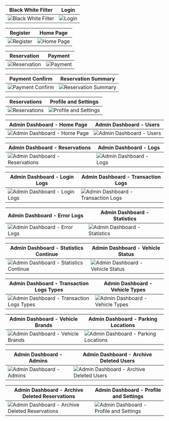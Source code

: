 | Black White Filter | Login |
| --- | --- |
| ![Black White Filter](https://github.com/user-attachments/assets/6af287e9-8214-4cb9-b025-3994d2a7a09d) | ![Login](https://github.com/user-attachments/assets/2688397e-326c-497f-8f19-8317fce88ae6) |

| Register | Home Page |
| --- | --- |
| ![Register](https://github.com/user-attachments/assets/b3c418cd-dbaa-4c5e-98b4-dbf567ca37b1) | ![Home Page](https://github.com/user-attachments/assets/7bb53860-69df-410b-86ec-6f2893b43999) |

| Reservation | Payment |
| --- | --- |
| ![Reservation](https://github.com/user-attachments/assets/a8f4c456-ada9-484c-8902-f8da2b957fa1) | ![Payment](https://github.com/user-attachments/assets/9d5d894c-28a5-43c1-b5c5-72f2a65c86b7) |

| Payment Confirm | Reservation Summary |
| --- | --- |
| ![Payment Confirm](https://github.com/user-attachments/assets/95f23b9d-1337-4b9f-8c80-471a886e9e34) | ![Reservation Summary](https://github.com/user-attachments/assets/62d4d9e8-b205-4e6e-91ed-1c8dd0ef5f16) |

| Reservations | Profile and Settings |
| --- | --- |
| ![Reservations](https://github.com/user-attachments/assets/2103110f-06d5-49b3-abea-739cc9d64823) | ![Profile and Settings](https://github.com/user-attachments/assets/d58ec3e9-6f62-443a-8546-ecd9dc0dd3e5) |

| Admin Dashboard - Home Page | Admin Dashboard - Users |
| --- | --- |
| ![Admin Dashboard - Home Page](https://github.com/user-attachments/assets/fdd1c95c-a568-4e70-95b4-fb70bf5460e0) | ![Admin Dashboard - Users](https://github.com/user-attachments/assets/a49d5bea-7fa1-4068-9335-0e023f598086) |

| Admin Dashboard - Reservations | Admin Dashboard - Logs |
| --- | --- |
| ![Admin Dashboard - Reservations](https://github.com/user-attachments/assets/cbb80e02-02ec-482d-9798-2fcc936acce2) | ![Admin Dashboard - Logs](https://github.com/user-attachments/assets/4b7a5bc0-04cb-49d3-9de9-b8f4354cec6e) |

| Admin Dashboard - Login Logs | Admin Dashboard - Transaction Logs |
| --- | --- |
| ![Admin Dashboard - Login Logs](https://github.com/user-attachments/assets/e069686f-eaff-4cb3-a56b-fb09825749a9) | ![Admin Dashboard - Transaction Logs](https://github.com/user-attachments/assets/f869aed5-20bc-448c-aa6e-74ed541812ba) |

| Admin Dashboard - Error Logs | Admin Dashboard - Statistics |
| --- | --- |
| ![Admin Dashboard - Error Logs](https://github.com/user-attachments/assets/edae1e31-a07c-4921-8e56-2e942462a28d) | ![Admin Dashboard - Statistics](https://github.com/user-attachments/assets/fe56fd3b-6b75-46ba-b27f-8c8362a2f3b9) |

| Admin Dashboard - Statistics Continue | Admin Dashboard - Vehicle Status |
| --- | --- |
| ![Admin Dashboard - Statistics Continue](https://github.com/user-attachments/assets/90664a72-6abd-4b65-b1b9-656fc020dd83) | ![Admin Dashboard - Vehicle Status](https://github.com/user-attachments/assets/1e8b61f3-7c2f-417d-9ae6-537fccbda772) |

| Admin Dashboard - Transaction Logs Types | Admin Dashboard - Vehicle Types |
| --- | --- |
| ![Admin Dashboard - Transaction Logs Types](https://github.com/user-attachments/assets/77fa5cc4-a319-4e3b-b5f2-2e068879d62f) | ![Admin Dashboard - Vehicle Types](https://github.com/user-attachments/assets/0df9cb28-6241-4a8e-8157-cdd4fc88a9a3) |

| Admin Dashboard - Vehicle Brands | Admin Dashboard - Parking Locations |
| --- | --- |
| ![Admin Dashboard - Vehicle Brands](https://github.com/user-attachments/assets/9240313a-67e4-4fd8-93de-6b7a19c9f7c3) | ![Admin Dashboard - Parking Locations](https://github.com/user-attachments/assets/5d9e5b88-2d2c-441e-9a0f-b6e5a1da1e5c) |

| Admin Dashboard - Admins | Admin Dashboard - Archive Deleted Users |
| --- | --- |
| ![Admin Dashboard - Admins](https://github.com/user-attachments/assets/1ede96a9-54a3-4147-9a4a-cc0b6c408d1c) | ![Admin Dashboard - Archive Deleted Users](https://github.com/user-attachments/assets/89ad8b7b-3d0e-4a3b-822d-acff5fccd91c) |

| Admin Dashboard - Archive Deleted Reservations | Admin Dashboard - Profile and Settings |
| --- | --- |
| ![Admin Dashboard - Archive Deleted Reservations](https://github.com/user-attachments/assets/4bf94005-0cb4-47e3-a4fa-fb9710e4777c) | ![Admin Dashboard - Profile and Settings](https://github.com/user-attachments/assets/309b8ac2-4389-46ea-8052-3376de9de9eb) |
